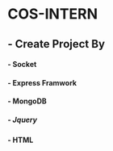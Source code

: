 # COS-INTERN
##   - Create Project  By 
 ####  - Socket 
 ####  - Express Framwork  
####  - MongoDB 
 #####  - Jquery  
####  - HTML 
